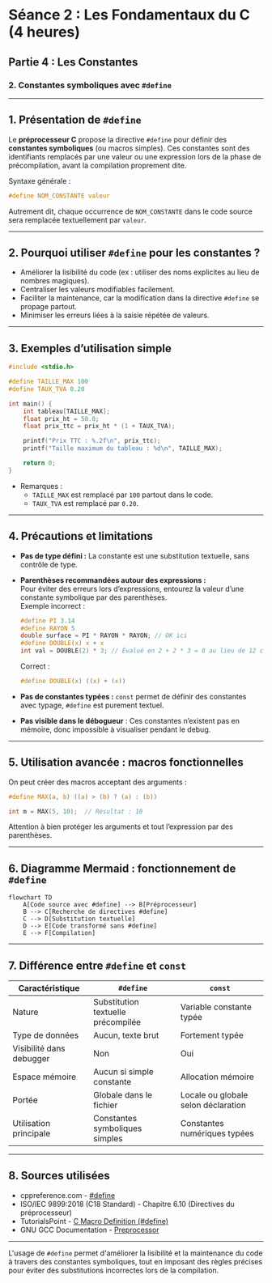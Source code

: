 # Séance 2 : Les Fondamentaux du C (4 heures)

## Partie 4 : Les Constantes

### 2. Constantes symboliques avec `#define`

---

## 1. Présentation de `#define`

Le **préprocesseur C** propose la directive `#define` pour définir des **constantes symboliques** (ou macros simples). Ces constantes sont des identifiants remplacés par une valeur ou une expression lors de la phase de précompilation, avant la compilation proprement dite.

Syntaxe générale :

```c
#define NOM_CONSTANTE valeur
```

Autrement dit, chaque occurrence de `NOM_CONSTANTE` dans le code source sera remplacée textuellement par `valeur`.

---

## 2. Pourquoi utiliser `#define` pour les constantes ?

- Améliorer la lisibilité du code (ex : utiliser des noms explicites au lieu de nombres magiques).
- Centraliser les valeurs modifiables facilement.
- Faciliter la maintenance, car la modification dans la directive `#define` se propage partout.
- Minimiser les erreurs liées à la saisie répétée de valeurs.

---

## 3. Exemples d’utilisation simple

```c
#include <stdio.h>

#define TAILLE_MAX 100
#define TAUX_TVA 0.20

int main() {
    int tableau[TAILLE_MAX];
    float prix_ht = 50.0;
    float prix_ttc = prix_ht * (1 + TAUX_TVA);

    printf("Prix TTC : %.2f\n", prix_ttc);
    printf("Taille maximum du tableau : %d\n", TAILLE_MAX);

    return 0;
}
```

- Remarques :  
  - `TAILLE_MAX` est remplacé par `100` partout dans le code.  
  - `TAUX_TVA` est remplacé par `0.20`.

---

## 4. Précautions et limitations

- **Pas de type défini :** La constante est une substitution textuelle, sans contrôle de type.
- **Parenthèses recommandées autour des expressions :**  
  Pour éviter des erreurs lors d’expressions, entourez la valeur d’une constante symbolique par des parenthèses.  
  Exemple incorrect :  
  ```c
  #define PI 3.14
  #define RAYON 5
  double surface = PI * RAYON * RAYON; // OK ici
  #define DOUBLE(x) x + x
  int val = DOUBLE(2) * 3; // Évalué en 2 + 2 * 3 = 8 au lieu de 12 car pas de parenthèses
  ```
  Correct :  
  ```c
  #define DOUBLE(x) ((x) + (x))
  ```

- **Pas de constantes typées :** `const` permet de définir des constantes avec typage, `#define` est purement textuel.

- **Pas visible dans le débogueur** : Ces constantes n’existent pas en mémoire, donc impossible à visualiser pendant le debug.

---

## 5. Utilisation avancée : macros fonctionnelles

On peut créer des macros acceptant des arguments :

```c
#define MAX(a, b) ((a) > (b) ? (a) : (b))

int m = MAX(5, 10);  // Résultat : 10
```

Attention à bien protéger les arguments et tout l’expression par des parenthèses.

---

## 6. Diagramme Mermaid : fonctionnement de `#define`

```mermaid
flowchart TD
    A[Code source avec #define] --> B[Préprocesseur]
    B --> C[Recherche de directives #define]
    C --> D[Substitution textuelle]
    D --> E[Code transformé sans #define]
    E --> F[Compilation]
```

---

## 7. Différence entre `#define` et `const`

| Caractéristique       | `#define`                             | `const`                       |
|----------------------|-------------------------------------|------------------------------|
| Nature               | Substitution textuelle précompilée | Variable constante typée      |
| Type de données       | Aucun, texte brut                   | Fortement typée              |
| Visibilité dans debugger | Non                               | Oui                          |
| Espace mémoire       | Aucun si simple constante           | Allocation mémoire           |
| Portée                | Globale dans le fichier              | Locale ou globale selon déclaration |
| Utilisation principale | Constantes symboliques simples      | Constantes numériques typées  |

---

## 8. Sources utilisées

- cppreference.com - [#define](https://en.cppreference.com/w/c/preprocessor/replace)  
- ISO/IEC 9899:2018 (C18 Standard) - Chapitre 6.10 (Directives du préprocesseur)  
- TutorialsPoint - [C Macro Definition (#define)](https://www.tutorialspoint.com/cprogramming/c_macros.htm)  
- GNU GCC Documentation - [Preprocessor](https://gcc.gnu.org/onlinedocs/cpp/Invocation.html)  

---

L'usage de `#define` permet d'améliorer la lisibilité et la maintenance du code à travers des constantes symboliques, tout en imposant des règles précises pour éviter des substitutions incorrectes lors de la compilation.